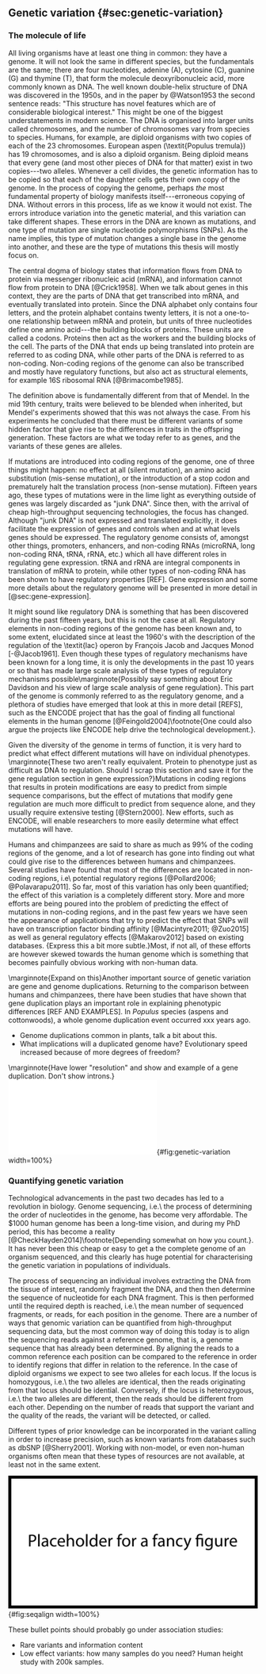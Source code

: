 ## Genetic variation {#sec:genetic-variation}

### The molecule of life

All living organisms have at least one thing in common: they have a genome. It will not look the same in different species, but the fundamentals are the same; there are four nucleotides, adenine (A), cytosine (C), guanine (G) and thymine (T), that form the molecule deoxyribonucleic acid, more commonly known as DNA. The well known double-helix structure of DNA was discovered in the 1950s, and in the paper by @Watson1953 the second sentence reads: "This structure has novel features which are of considerable biological interest." This might be one of the biggest understatements in modern science. The DNA is organised into larger units called chromosomes, and the number of chromosomes vary from species to species. Humans, for example, are diploid organisms with two copies of each of the 23 chromosomes. European aspen (\textit{Populus tremula}) has 19 chromosomes, and is also a diploid organism. Being diploid means that every gene (and most other pieces of DNA for that matter) exist in two copies---two alleles. Whenever a cell divides, the genetic information has to be copied so that each of the daughter cells gets their own copy of the genome. In the process of copying the genome, perhaps *the* most fundamental property of biology manifests itself---erroneous copying of DNA. Without errors in this process, life as we know it would not exist. The errors introduce variation into the genetic material, and this variation can take different shapes. These errors in the DNA are known as mutations, and one type of mutation are single nucleotide polymorphisms (SNPs). As the name implies, this type of mutation changes a single base in the genome into another, and these are the type of mutations this thesis will mostly focus on.

The central dogma of biology states that information flows from DNA to protein via messenger ribonucleic acid (mRNA), and information cannot flow from protein to DNA [@Crick1958]. When we talk about genes in this context, they are the parts of DNA that get transcribed into mRNA, and eventually translated into protein. Since the DNA alphabet only contains four letters, and the protein alphabet contains twenty letters, it is not a one-to-one relationship between mRNA and protein, but units of three nucleotides define one amino acid---the building blocks of proteins. These units are called a codons. Proteins then act as the workers and the building blocks of the cell. The parts of the DNA that ends up being translated into protein are referred to as coding DNA, while other parts of the DNA is referred to as non-coding. Non-coding regions of the genome can also be transcribed and mostly have regulatory functions, but also act as structural elements, for example 16S ribosomal RNA [@Brimacombe1985].

The definition above is fundamentally different from that of Mendel. In the mid 19th century, traits were believed to be blended when inherited, but Mendel's experiments showed that this was not always the case. From his experiments he concluded that there must be different variants of some hidden factor that give rise to the differences in traits in the offspring generation. These factors are what we today refer to as genes, and the variants of these genes are alleles.

If mutations are introduced into coding regions of the genome, one of three things might happen: no effect at all (silent mutation), an amino acid substitution (mis-sense mutation), or the introduction of a stop codon and prematurely halt the translation process (non-sense mutation). Fifteen years ago, these types of mutations were in the lime light as everything outside of genes was largely discarded as "junk DNA". Since then, with the arrival of cheap high-throughput sequencing technologies, the focus has changed. Although "junk DNA" is not expressed and translated explicitly, it does facilitate the expression of genes and controls when and at what levels genes should be expressed. The regulatory genome consists of, amongst other things, promoters, enhancers, and non-coding RNAs (microRNA, long non-coding RNA, tRNA, rRNA, etc.) which all have different roles in regulating gene expression. tRNA and rRNA are integral components in translation of mRNA to protein, while other types of non-coding RNA has been shown to have regulatory properties [REF]. Gene expression and some more details about the regulatory genome will be presented in more detail in [@sec:gene-expression].

It might sound like regulatory DNA is something that has been discovered during the past fifteen years, but this is not the case at all. Regulatory elements in non-coding regions of the genome has been known and, to some extent, elucidated since at least the 1960's with the description of the regulation of the \textit{lac} operon by François Jacob and Jacques Monod [-@Jacob1961]. Even though these types of regulatory mechanisms have been known for a long time, it is only the developments in the past 10 years or so that has made large scale analysis of these types of regulatory mechanisms possible\marginnote{Possibly say something about Eric Davidson and his view of large scale analysis of gene regulation}. This part of the genome is commonly referred to as the regulatory genome, and a plethora of studies have emerged that look at this in more detail [REFS], such as the ENCODE project that has the goal of finding all functional elements in the human genome [@Feingold2004]\footnote{One could also argue the projects like ENCODE help drive the technological development.}.

Given the diversity of the genome in terms of function, it is very hard to predict what effect different mutations will have on individual phenotypes. \marginnote{These two aren't really equivalent. Protein to phenotype just as difficult as DNA to regulation. Should I scrap this section and save it for the gene regulation section in gene expression?}Mutations in coding regions that results in protein modifications are easy to predict from simple sequence comparisons, but the effect of mutations that modify gene regulation are much more difficult to predict from sequence alone, and they usually require extensive testing [@Stern2000]. New efforts, such as ENCODE, will enable researchers to more easily determine what effect mutations will have.

Humans and chimpanzees are said to share as much as 99% of the coding regions of the genome, and a lot of research has gone into finding out what could give rise to the differences between humans and chimpanzees. Several studies have found that most of the differences are located in non-coding regions, i.e\ potential regulatory regions [@Pollard2006; @Polavarapu2011]. So far, most of this variation has only been quantified; the effect of this variation is a completely different story. More and more efforts are being poured into the problem of predicting the effect of mutations in non-coding regions, and in the past few years we have seen the appearance of applications that try to predict the effect that SNPs will have on transcription factor binding affinity [@Macintyre2011; @Zuo2015] as well as general regulatory effects [@Makarov2012] based on existing databases. \{Express this a bit more subtle.}Most, if not all, of these efforts are however skewed towards the human genome which is something that becomes painfully obvious working with non-human data.

\marginnote{Expand on this}Another important source of genetic variation are gene and genome duplications. Returning to the comparison between humans and chimpanzees, there have been studies that have shown that gene duplication plays an important role in explaining phenotypic differences [REF AND EXAMPLES]. In *Populus* species (aspens and cottonwoods), a whole genome duplication event occurred xxx years ago.

- Genome duplications common in plants, talk a bit about this.
- What implications will a duplicated genome have? Evolutionary speed increased because of more degrees of freedom?

\marginnote{Have lower "resolution" and show and example of a gene duplication. Don't show introns.}
![Schematic example of genetic variation. Each of the four diploid individuals has two alleles for each locus representing intergenic sequences (blue), long-range regulatory elements (red), promoters (yellow), and genes (green). Polymorphisms where one of the alleles does not match the reference is indicated by purple lines.](figures/genetic_variation.pdf){#fig:genetic-variation width=100%}

### Quantifying genetic variation

Technological advancements in the past two decades has led to a revolution in biology. Genome sequencing, i.e.\ the process of determining the order of nucleotides in the genome, has become very affordable. The $1000 human genome has been a long-time vision, and during my PhD period, this has become a reality [@CheckHayden2014]\footnote{Depending somewhat on how you count.}. It has never been this cheap or easy to get a the complete genome of an organism sequenced, and this clearly has huge potential for characterising the genetic variation in populations of individuals.

The process of sequencing an individual involves extracting the DNA from the tissue of interest, randomly fragment the DNA, and then then determine the sequence of nucleotide for each DNA fragment. This is then performed until the required depth is reached, i.e.\ the mean number of sequenced fragments, or reads, for each position in the genome. There are a number of ways that genomic variation can be quantified from high-throughput sequencing data, but the most common way of doing this today is to align the sequencing reads against a reference genome, that is, a genome sequence that has already been determined. By aligning the reads to a common reference each position can be compared to the reference in order to identify regions that differ in relation to the reference. In the case of diploid organisms we expect to see two alleles for each locus. If the locus is homozygous, i.e.\ the two alleles are identical, then the reads originating from that locus should be idential. Conversely, if the locus is heterozygous, i.e.\ the two alleles are different, then the reads should be different from each other. Depending on the number of reads that support the variant and the quality of the reads, the variant will be detected, or called.

Different types of prior knowledge can be incorporated in the variant calling in order to increase precision, such as known variants from databases such as dbSNP [@Sherry2001]. Working with non-model, or even non-human organisms often mean that these types of resources are not available, at least not in the same extent.

![Figure explaining the concept of sequence alignment?](figures/placeholder.png){#fig:seqalign width=100%}

<!-- Genetic variants occur with different frequencies within a population. In order to detect rare variants with reasonable statistical power, you need a correspondingly large sample size. In some parts of the literature, rare variants are believed to be the largest contributors to phenotypic variance. -->

These bullet points should probably go under association studies:

- Rare variants and information content
- Low effect variants: how many samples do you need? Human height study with 200k samples.
